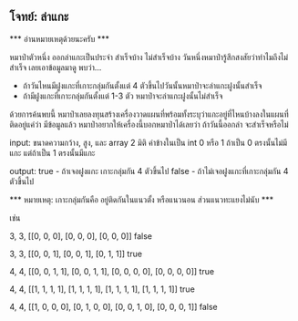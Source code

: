 ## โจทย์: ล่าแกะ

*** อ่านหมายเหตุด้วยนะครับ ***

หมาป่าตัวหนึ่ง ออกล่าแกะเป็นประจำ สำเร็จบ้าง ไม่สำเร็จบ้าง
วันหนึ่งหมาป่ารู้สึกสงสัยว่าทำไมถึงไม่สำเร็จ เลยเอาข้อมูลมาดู
พบว่า...

- ถ้าวันไหนมีฝูงแกะที่เกาะกลุ่มกันตั้งแต่ 4 ตัวขึ้นไปวันนั้นหมาป่าจะล่าแกะฝูงนั้นสำเร็จ
- ถ้ามีฝูงแกะที่เกาะกลุ่มกันตั้งแต่ 1-3 ตัว หมาป่าจะล่าแกะฝูงนั้นไม่สำเร็จ

ด้วยการค้นพบนี้ หมาป่าเลยลงทุนสร้างเครื่องวาดแผนที่พร้อมทั้งระบุว่าแกะอยู่ที่ไหนบ้างลงในแผนที่ ติดอยู่แค่ว่า มีข้อมูลแล้ว หมาป่าอยากให้เครื่องนี้บอกหมาป่าได้เลยว่า ถ้าวันนี้ออกล่า จะสำเร็จหรือไม่

input: ขนาดความกว้าง, สูง, และ array 2 มิติ ค่าข้างในเป็น int 0 หรือ 1 ถ้าเป็น 0 ตรงนั้นไม่มีแกะ แต่ถ้าเป็น 1 ตรงนั้นมีแกะ

output:
true - ถ้าเจอฝูงแกะ เกาะกลุ่มกัน 4 ตัวขึ้นไป
false - ถ้าไม่เจอฝูงแกะที่เกาะกลุ่มกัน 4 ตัวขึ้นไป

*** หมายเหตุ: เกาะกลุ่มกันคือ อยู่ติดกันในแนวตั้ง หรือแนวนอน ส่วนแนวทะแยงไม่นับ ***

เช่น

3, 3, [[0, 0, 0], [0, 0, 0], [0, 0, 0]]
false

3, 3, [[0, 0, 1], [0, 0, 1], [0, 1, 1]]
true

4, 4, [[0, 0, 1, 1], [0, 0, 1, 1], [0, 0, 0, 0], [0, 0, 0, 0]]
true

4, 4, [[1, 1, 1, 1], [1, 1, 1, 1], [1, 1, 1, 1], [1, 1, 1, 1]]
true

4, 4, [[1, 0, 0, 0], [0, 1, 0, 0], [0, 0, 1, 0], [0, 0, 0, 1]]
false